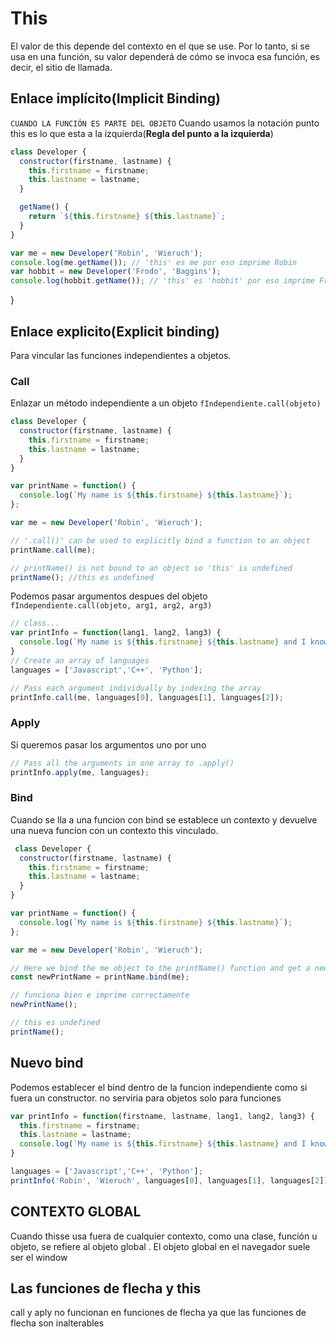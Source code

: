 # This

El valor de this depende del contexto en el que se use. Por lo tanto, si se usa en una función, su valor dependerá de cómo se invoca esa función, es decir, el sitio de llamada.

## Enlace implícito(Implicit Binding)
`CUANDO LA FUNCIÓN ES PARTE DEL OBJETO`
Cuando usamos la notación punto this es lo que esta a la izquierda(**Regla del punto a la izquierda**)

```js
class Developer {
  constructor(firstname, lastname) {
    this.firstname = firstname;
    this.lastname = lastname;
  }

  getName() {
    return `${this.firstname} ${this.lastname}`;
  }
}

var me = new Developer('Robin', 'Wieruch');
console.log(me.getName()); // 'this' es me por eso imprime Robin
var hobbit = new Developer('Frodo', 'Baggins');
console.log(hobbit.getName()); // 'this' es 'hobbit' por eso imprime Frodo
```
}

## Enlace explicito(Explicit binding)
Para vincular las funciones independientes a objetos.

### Call
Enlazar un método independiente a un objeto `fIndependiente.call(objeto)`

```js
class Developer {
  constructor(firstname, lastname) {
    this.firstname = firstname;
    this.lastname = lastname;
  }
}

var printName = function() {
  console.log(`My name is ${this.firstname} ${this.lastname}`);
};

var me = new Developer('Robin', 'Wieruch');

// '.call()' can be used to explicitly bind a function to an object
printName.call(me);

// printName() is not bound to an object so 'this' is undefined
printName(); //this es undefined
```

Podemos pasar argumentos despues del objeto `fIndependiente.call(objeto, arg1, arg2, arg3)`

```js
// class...
var printInfo = function(lang1, lang2, lang3) {
  console.log(`My name is ${this.firstname} ${this.lastname} and I know ${lang1}, ${lang2}, and ${lang3}`);
}
// Create an array of languages
languages = ['Javascript','C++', 'Python'];

// Pass each argument individually by indexing the array
printInfo.call(me, languages[0], languages[1], languages[2]);
```

### Apply
Si queremos pasar los argumentos uno por uno
```js
// Pass all the arguments in one array to .apply()
printInfo.apply(me, languages);
```
 
### Bind
 
 Cuando se lla a una funcion con bind se establece un contexto y devuelve una nueva funcion con un contexto this vinculado.
 
```js
 class Developer {
  constructor(firstname, lastname) {
    this.firstname = firstname;
    this.lastname = lastname;
  }
}

var printName = function() {
  console.log(`My name is ${this.firstname} ${this.lastname}`);
};

var me = new Developer('Robin', 'Wieruch');

// Here we bind the me object to the printName() function and get a new function called newPrintName()
const newPrintName = printName.bind(me);

// funciona bien e imprime correctamente
newPrintName();

// this es undefined
printName();
```

## Nuevo bind
Podemos establecer el bind dentro de la funcion independiente como si fuera un constructor. no serviria para objetos solo para funciones
```js
var printInfo = function(firstname, lastname, lang1, lang2, lang3) {
  this.firstname = firstname;
  this.lastname = lastname;
  console.log(`My name is ${this.firstname} ${this.lastname} and I know ${lang1}, ${lang2}, and ${lang3}`);
}

languages = ['Javascript','C++', 'Python'];
printInfo('Robin', 'Wieruch', languages[0], languages[1], languages[2]);
```

## CONTEXTO GLOBAL

Cuando thisse usa fuera de cualquier contexto, como una clase, función u objeto, se refiere al objeto global . El objeto global en el navegador suele ser el window

## Las funciones de flecha y this

call y aply no funcionan en funciones de flecha ya que las funciones de flecha son inalterables
